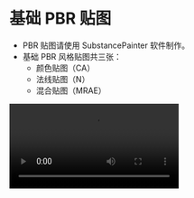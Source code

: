 # 基础 PBR 贴图

- PBR 贴图请使用 SubstancePainter 软件制作。
- 基础 PBR 风格贴图共三张：
  - 颜色贴图（CA）
  - 法线贴图（N）
  - 混合贴图（MRAE）

<video controls src="https://arkimg.ark.online/03%E8%A7%92%E8%89%B2%E7%AF%87%EF%BC%9A%E8%A7%92%E8%89%B2PBR%E9%A3%8E%E6%A0%BC%E8%B4%B4%E5%9B%BE%E5%88%B6%E4%BD%9C.mp4" />

## 颜色贴图（CA）

- 颜色贴图需要绘制颜色通道和Alpha 通道。
  - RGB 主要提供基础颜色变化信息。
    
    ![img](https://arkimg.ark.online/1688449135846-7.png)
  - 颜色贴图 Alpha 通道，提供低画质下光照体积感（建议直接使用AO即可）。
    
    ![img](https://arkimg.ark.online/1688449135840-1.png)

## 法线贴图（N）

- 法线贴图一般通过外部软件烘焙得到
- 然后通过 SubstancePainter 绘制所需要细节后。
- 输出为 DX 法线。
  
  ![img](https://arkimg.ark.online/1688449135841-5.png)

## 混合贴图（**MRAE**）

- 正常 PBR 流程制作，使用 SubstancePainter 模板输出即可自动合成
- 通道对应参数
  - **R---M----金属度**
  - **G---R----Roughness（去噪，整体）**
  - **B---A----AO 图**
  - **A---E----自发光 G**

![img](https://arkimg.ark.online/1688449135841-6.png)